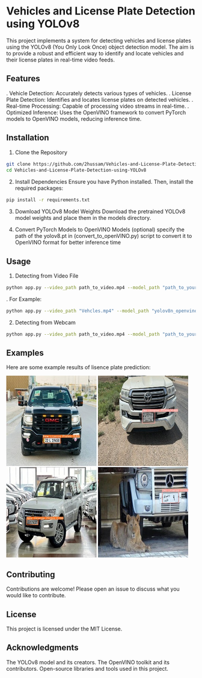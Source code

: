 # Vehicles and License Plate Detection using YOLOv8
This project implements a system for detecting vehicles and license plates using the YOLOv8 (You Only Look Once) object detection model. The aim is to provide a robust and efficient way to identify and locate vehicles and their license plates in real-time video feeds.

## Features
. Vehicle Detection: Accurately detects various types of vehicles.
. License Plate Detection: Identifies and locates license plates on detected vehicles.
. Real-time Processing: Capable of processing video streams in real-time.
. Optimized Inference: Uses the OpenVINO framework to convert PyTorch models to OpenVINO models, reducing inference time.

## Installation
1. Clone the Repository

```sh
git clone https://github.com/2hussam/Vehicles-and-License-Plate-Detection-using-YOLOv8.git
cd Vehicles-and-License-Plate-Detection-using-YOLOv8
```
2. Install Dependencies
Ensure you have Python installed. Then, install the required packages:

```sh
pip install -r requirements.txt
```
3. Download YOLOv8 Model Weights
Download the pretrained YOLOv8 model weights and place them in the models directory.

4. Convert PyTorch Models to OpenVINO Models (optional)
specify the path of the yolov8.pt in (convert_to_openVINO.py) script to convert it to OpenVINO format for better inference time

## Usage
1. Detecting from Video File

```sh
python app.py --video_path path_to_video.mp4 --model_path "path_to_your_yolov8_openvino_model" --np_model_path "path_to_licensePlate_openvino_model_yolov8" --vehicle_data_path "file_path_to_save_the_date"
```
. For Example:
```sh
python app.py --video_path "Vehcles.mp4" --model_path "yolov8n_openvino_model" --np_model_path "licensePlate_openvino_model_yolov8n" --vehicle_data_path "vehicle_data"
```

2. Detecting from Webcam

```sh
python app.py --video_path path_to_video.mp4 --model_path "path_to_your_yolov8_openvino_model" --np_model_path "path_to_licensePlate_openvino_model_yolov8" --vehicle_data_path "file_path_to_save_the_date"
```
## Examples
Here are some example results of lisence plate prediction:

![predict](runs/detect/predict/image1.jpg)      ![predict2](runs/detect/predict2/image2.jpg)
![predict3](runs/detect/predict3/image3.jpg)    ![predict4](runs/detect/predict4/image4.jpg)


## Contributing
Contributions are welcome! Please open an issue to discuss what you would like to contribute.

## License
This project is licensed under the MIT License.

## Acknowledgments
The YOLOv8 model and its creators.
The OpenVINO toolkit and its contributors.
Open-source libraries and tools used in this project.